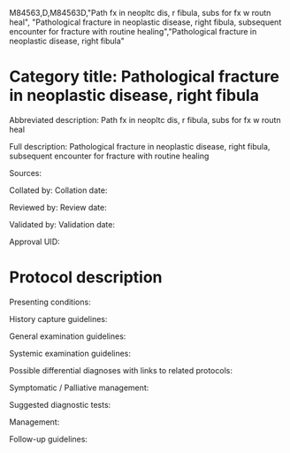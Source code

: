 M84563,D,M84563D,"Path fx in neopltc dis, r fibula, subs for fx w routn heal", "Pathological fracture in neoplastic disease, right fibula, subsequent encounter for fracture with routine healing","Pathological fracture in neoplastic disease, right fibula"
# Category title: Pathological fracture in neoplastic disease, right fibula

Abbreviated description: Path fx in neopltc dis, r fibula, subs for fx w routn heal

Full description: Pathological fracture in neoplastic disease, right fibula, subsequent encounter for fracture with routine healing

Sources:

Collated by:
Collation date:

Reviewed by:
Review date:

Validated by:
Validation date:

Approval UID:

# Protocol description

Presenting conditions:

History capture guidelines:

General examination guidelines:

Systemic examination guidelines:

Possible differential diagnoses with links to related protocols:

Symptomatic / Palliative management:

Suggested diagnostic tests:

Management:

Follow-up guidelines:
